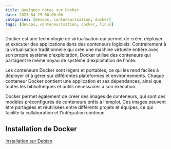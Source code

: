 ```yaml
---
title: Quelques notes sur Docker
date: 2023-04-29 00:00:00
categories: [devops, conteneurisation, docker]
tags: [devops, conteneurisation, docker, linux]
---
```


Docker est une technologie de virtualisation qui permet de créer, déployer et exécuter des applications dans des conteneurs logiciels. Contrairement à la virtualisation traditionnelle qui crée une machine virtuelle entière avec son propre système d'exploitation, Docker utilise des conteneurs qui partagent le même noyau de système d'exploitation de l'hôte.

Les conteneurs Docker sont légers et portables, ce qui les rend faciles à déployer et à gérer sur différentes plateformes et environnements. Chaque conteneur Docker contient une application et ses dépendances, ainsi que toutes les bibliothèques et outils nécessaires à son exécution.

Docker permet également de créer des images de conteneurs, qui sont des modèles préconfigurés de conteneurs prêts à l'emploi. Ces images peuvent être partagées et réutilisées entre différents projets et équipes, ce qui facilite la collaboration et l'intégration continue.

## Installation de Docker

[Installation sur Debian](https://docs.docker.com/engine/install/debian/)

